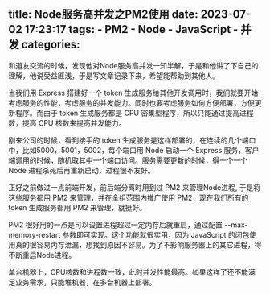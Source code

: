 title: Node服务高并发之PM2使用
date: 2023-07-02 17:23:17
tags:
    - PM2
    - Node
    - JavaScript
    - 并发
categories:
---
和道友交流的时候，发现他对Node服务高并发一知半解，于是和他讲了下自己的理解，他说受益匪浅，于是写文章记录下来，希望能帮助到其他人。

当我们用 Express 搭建好一个 token 生成服务给其他开发调用时，我们就要开始考虑服务的性能，考虑服务的并发能力。同时也要考虑服务如何方便部署，方便更新程序。而由于 token 生成服务都是 CPU 密集型程序，所以只能通过提高进程数，提高 CPU 核数来提高并发能力。

刚来公司的时候，看到接手的 token 生成服务是这样部署的，在连续的几个端口中，比如5000，5001，5002，每个端口用 Node 启动一个 Express 服务，客户端调用的时候，随机取其中一个端口访问。服务需要更新的时候，得一个一个 Node 进程杀死后再重新启动，过程很不友好。

正好之前做过一点前端开发，前后端分离时用到过 PM2 来管理Node进程, 于是将这些服务都用 PM2 来管理，并在全组范围内推广使用 PM2，现在我们所有的 token 生成服务都用 PM2 来管理，就挺好。

PM2 很好用的一点是可以设置进程超过一定内存后就重启，通过配置 --max-memory-restart 参数即可实现。这个功能就很实用，因为 JavaScript 的闭包使用真的很容易内存泄漏，想找到原因不容易。为了不影响服务器上的其它进程，得不断重启Node进程。

单台机器上，CPU核数和进程数一致，此时并发性能最高。如果这样了还不能满足业务需求，只能堆机器，在多台机器上部署。
